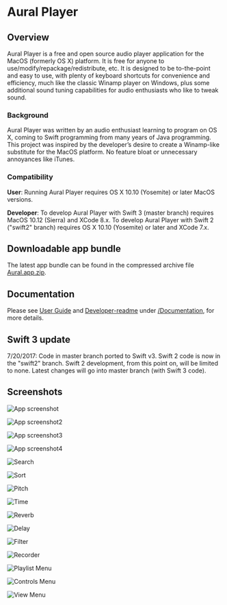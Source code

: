 # Aural Player

## Overview

Aural Player is a free and open source audio player application for the MacOS (formerly OS X) platform. It is free for anyone to use/modify/repackage/redistribute, etc. It is designed to be to-the-point and easy to use, with plenty of keyboard shortcuts for convenience and efficiency, much like the classic Winamp player on Windows, plus some additional sound tuning capabilities for audio enthusiasts who like to tweak sound.

### Background

Aural Player was written by an audio enthusiast learning to program on OS X, coming to Swift programming from many years of Java programming. This project was inspired by the developer’s desire to create a Winamp-like substitute for the MacOS platform. No feature bloat or unnecessary annoyances like iTunes.

### Compatibility

**User**: Running Aural Player requires OS X 10.10 (Yosemite) or later MacOS versions.

**Developer**: To develop Aural Player with Swift 3 (master branch) requires MacOS 10.12 (Sierra) and XCode 8.x. To develop Aural Player with Swift 2 ("swift2" branch) requires OS X 10.10 (Yosemite) or later and XCode 7.x.

## Downloadable app bundle

The latest app bundle can be found in the compressed archive file [Aural.app.zip](https://github.com/maculateConception/aural-player/blob/master/Aural.app.zip?raw=true).

## Documentation

Please see [User Guide](https://github.com/maculateConception/aural-player/blob/master/Documentation/UserGuide.rtfd/TXT.rtf?raw=true) and [Developer-readme](https://github.com/maculateConception/aural-player/blob/master/Documentation/Developer-readme.rtf?raw=true) under [/Documentation](/Documentation), for more details.

## Swift 3 update

7/20/2017: Code in master branch ported to Swift v3. Swift 2 code is now in the "swift2" branch. Swift 2 development, from this point on, will be limited to none. Latest changes will go into master branch (with Swift 3 code).

## Screenshots

![App screenshot](/Documentation/UserGuide.rtfd/Aural.png?raw=true "App screenshot")

![App screenshot2](/Documentation/UserGuide.rtfd/Aural-playlistOnly.png?raw=true "App screenshot2")

![App screenshot3](/Documentation/UserGuide.rtfd/Aural-effectsOnly.png?raw=true "App screenshot3")

![App screenshot4](/Documentation/UserGuide.rtfd/Aural-compact.png?raw=true "App screenshot4")

![Search](/Documentation/UserGuide.rtfd/Aural-search.png?raw=true "Search")

![Sort](/Documentation/UserGuide.rtfd/Aural-sort.png?raw=true "Sort")

![Pitch](/Documentation/UserGuide.rtfd/Pitch.png?raw=true "Pitch Shift")

![Time](/Documentation/UserGuide.rtfd/Time.png?raw=true "Time Stretch")

![Reverb](/Documentation/UserGuide.rtfd/Reverb.png?raw=true "Reverb")

![Delay](/Documentation/UserGuide.rtfd/Delay.png?raw=true "Delay")

![Filter](/Documentation/UserGuide.rtfd/Filter.png?raw=true "Filter")

![Recorder](/Documentation/UserGuide.rtfd/Recorder.png?raw=true "Recorder")

![Playlist Menu](/Documentation/UserGuide.rtfd/PlaylistMenu.png?raw=true "Playlist Menu")

![Controls Menu](/Documentation/UserGuide.rtfd/ControlsMenu.png?raw=true "Controls Menu")

![View Menu](/Documentation/UserGuide.rtfd/ViewMenu.png?raw=true "View Menu")
